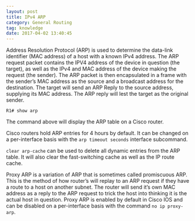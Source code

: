 ```yaml
---
layout: post
title: IPv4 ARP
category: General Routing
tag: knowledge
date: 2017-04-02 13:40:45
---
```

Address Resolution Protocol (ARP) is used to determine the data-link identifier (MAC address) of a host with a known IPv4 address. The ARP request packet contains the IPV4 address of the device in question (the target), as well as the IPv4 and MAC address of the device making the request (the sender). The ARP packet is then encapsulated in a frame with the sender’s MAC address as the source and a broadcast address for the destination. The target will send an ARP Reply to the source address, supplying its MAC address. The ARP reply will lest the target as the original sender.

```
R1# show arp
```
The command above will display the ARP table on a Cisco router.

Cisco routers hold ARP entries for 4 hours by default. It can be changed on a per-interface basis with the `arp timeout seconds` interface subcommand.

`clear arp-cache` can be used to delete all dynamic entries from the ARP table. It will also clear the fast-switching cache as well as the IP route cache.

Proxy ARP is a variation of ARP that is sometimes called promiscuous ARP. This is the method of how router’s will replay to an ARP request if they have a route to a host on another subnet. The router will send it’s own MAC address as a reply to the ARP request to trick the host into thinking it is the actual host in question. Proxy ARP is enabled by default in Cisco IOS and can be disabled on a per-interface basis with the command `no ip proxy-arp`.